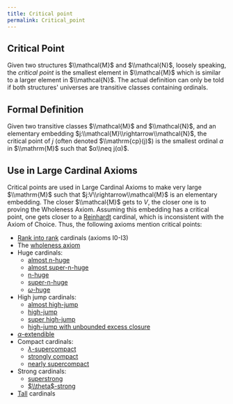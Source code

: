 ```yaml
---
title: Critical point
permalink: Critical_point
---
```












## Critical Point

Given two structures $\\mathcal{M}$ and $\\mathcal{N}$, loosely
speaking, the *critical point* is the smallest element in $\\mathcal{M}$
which is similar to a larger element in $\\mathcal{N}$. The actual
definition can only be told if both structures' universes are transitive
classes containing ordinals.

## Formal Definition

Given two transitive classes $\\mathcal{M}$ and $\\mathcal{N}$, and an
elementary embedding $j:\\mathcal{M}\\rightarrow\\mathcal{N}$, the
critical point of $j$ (often denoted $\\mathrm{cp}(j)$) is the smallest
ordinal $α$ in $\\mathrm{M}$ such that $α\\neq j(α)$.

## Use in Large Cardinal Axioms

Critical points are used in Large Cardinal Axioms to make very large
$\\mathrm{M}$ such that $j:V\\rightarrow\\mathcal{M}$ is an elementary
embedding. The closer $\\mathcal{M}$ gets to $V$, the closer one is to
proving the Wholeness Axiom. Assuming this embedding has a critical
point, one gets closer to a
<a href="Reinhardt" class="mw-redirect" title="Reinhardt">Reinhardt</a>
cardinal, which is inconsistent with the Axiom of Choice. Thus, the
following axioms mention critical points:

-   [Rank into
    rank](Rank_into_rank "Rank into rank")
    cardinals (axioms I0-I3)
-   The [wholeness
    axiom](Wholeness_axiom "Wholeness axiom")
-   Huge cardinals:
    -   [almost
        n-huge](Huge "Huge")
    -   [almost
        super-n-huge](Huge "Huge")
    -   [n-huge](Huge "Huge")
    -   [super-n-huge](Huge "Huge")
    -   [$ω$-huge](Huge "Huge")
-   High jump cardinals:
    -   [almost
        high-jump](High-jump "High-jump")
    -   [high-jump](High-jump "High-jump")
    -   [super
        high-jump](High-jump "High-jump")
    -   [high-jump with unbounded excess
        closure](High-jump "High-jump")
-   [$α$-extendible](Extendible "Extendible")
-   Compact cardinals:
    -   [$λ$-supercompact](Supercompact "Supercompact")
    -   [strongly
        compact](Strongly_compact "Strongly compact")
    -   [nearly
        supercompact](Nearly_supercompact "Nearly supercompact")
-   Strong cardinals:
    -   [superstrong](Superstrong "Superstrong")
    -   [$\\theta$-strong](Strong "Strong")
-   [Tall](Tall "Tall")
    cardinals


